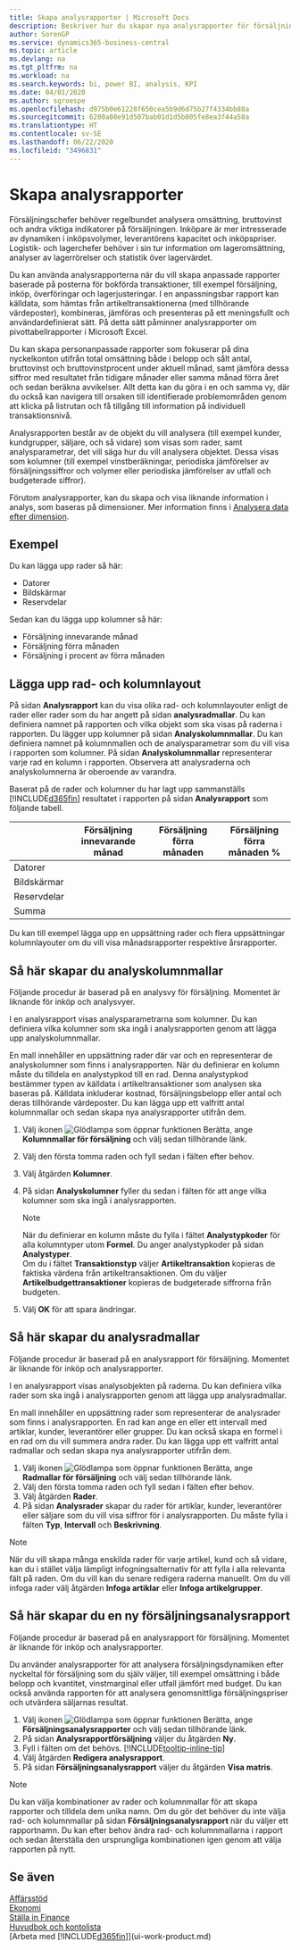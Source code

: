 ```yaml
---
title: Skapa analysrapporter | Microsoft Docs
description: Beskriver hur du skapar nya analysrapporter för försäljning, inköp och lager, och skapa analysmallar.
author: SorenGP
ms.service: dynamics365-business-central
ms.topic: article
ms.devlang: na
ms.tgt_pltfrm: na
ms.workload: na
ms.search.keywords: bi, power BI, analysis, KPI
ms.date: 04/01/2020
ms.author: sgroespe
ms.openlocfilehash: d975b0e61228f650cea5b9d6d75b27f4334bb88a
ms.sourcegitcommit: 6200a08e91d507bab01d1d5b805fe8ea3f44a58a
ms.translationtype: HT
ms.contentlocale: sv-SE
ms.lasthandoff: 06/22/2020
ms.locfileid: "3496831"
---
```

#  <a name="create-analysis-reports"></a>Skapa analysrapporter
Försäljningschefer behöver regelbundet analysera omsättning, bruttovinst och andra viktiga indikatorer på försäljningen. Inköpare är mer intresserade av dynamiken i inköpsvolymer, leverantörens kapacitet och inköpspriser. Logistik- och lagerchefer behöver i sin tur information om lageromsättning, analyser av lagerrörelser och statistik över lagervärdet.  

Du kan använda analysrapporterna när du vill skapa anpassade rapporter baserade på posterna för bokförda transaktioner, till exempel försäljning, inköp, överföringar och lagerjusteringar. I en anpassningsbar rapport kan källdata, som hämtas från artikeltransaktionerna (med tillhörande värdeposter), kombineras, jämföras och presenteras på ett meningsfullt och användardefinierat sätt. På detta sätt påminner analysrapporter om pivottabellrapporter i Microsoft Excel.  

Du kan skapa personanpassade rapporter som fokuserar på dina nyckelkonton utifrån total omsättning både i belopp och sålt antal, bruttovinst och bruttovinstprocent under aktuell månad, samt jämföra dessa siffror med resultatet från tidigare månader eller samma månad förra året och sedan beräkna avvikelser. Allt detta kan du göra i en och samma vy, där du också kan navigera till orsaken till identifierade problemområden genom att klicka på listrutan och få tillgång till information på individuell transaktionsnivå.  

Analysrapporten består av de objekt du vill analysera (till exempel kunder, kundgrupper, säljare, och så vidare) som visas som rader, samt analysparametrar, det vill säga hur du vill analysera objektet. Dessa visas som kolumner (till exempel vinstberäkningar, periodiska jämförelser av försäljningssiffror och volymer eller periodiska jämförelser av utfall och budgeterade siffror).

Förutom analysrapporter, kan du skapa och visa liknande information i analys, som baseras på dimensioner. Mer information finns i [Analysera data efter dimension](bi-how-analyze-data-dimension.md).

## <a name="example"></a>Exempel  
Du kan lägga upp rader så här:  
- Datorer  
- Bildskärmar  
- Reservdelar  

Sedan kan du lägga upp kolumner så här:  

- Försäljning innevarande månad  
- Försäljning förra månaden  
- Försäljning i procent av förra månaden  

## <a name="setting-up-line-and-column-layouts"></a>Lägga upp rad- och kolumnlayout  
 På sidan **Analysrapport** kan du visa olika rad- och kolumnlayouter enligt de rader eller rader som du har angett på sidan **analysradmallar**. Du kan definiera namnet på rapporten och vilka objekt som ska visas på raderna i rapporten. Du lägger upp kolumner på sidan **Analyskolumnmallar**. Du kan definiera namnet på kolumnmallen och de analysparametrar som du vill visa i rapporten som kolumner. På sidan **Analyskolumnmallar** representerar varje rad en kolumn i rapporten. Observera att analysraderna och analyskolumnerna är oberoende av varandra.  

Baserat på de rader och kolumner du har lagt upp sammanställs [!INCLUDE[d365fin](includes/d365fin_md.md)] resultatet i rapporten på sidan **Analysrapport** som följande tabell.  

| |Försäljning innevarande månad|Försäljning förra månaden|Försäljning förra månaden %|  
|-|-|-|-|  
|Datorer| | | |  
|Bildskärmar| | | |  
|Reservdelar| | | |  
|Summa| | | |  

 Du kan till exempel lägga upp en uppsättning rader och flera uppsättningar kolumnlayouter om du vill visa månadsrapporter respektive årsrapporter.

 ## <a name="to-set-up-analysis-column-templates"></a>Så här skapar du analyskolumnmallar
Följande procedur är baserad på en analysvy för försäljning. Momentet är liknande för inköp och analysvyer.

I en analysrapport visas analysparametrarna som kolumner. Du kan definiera vilka kolumner som ska ingå i analysrapporten genom att lägga upp analyskolumnmallar.  

En mall innehåller en uppsättning rader där var och en representerar de analyskolumner som finns i analysrapporten. När du definierar en kolumn måste du tilldela en analystypkod till en rad. Denna analystypkod bestämmer typen av källdata i artikeltransaktioner som analysen ska baseras på. Källdata inkluderar kostnad, försäljningsbelopp eller antal och deras tillhörande värdeposter. Du kan lägga upp ett valfritt antal kolumnmallar och sedan skapa nya analysrapporter utifrån dem.    

1. Välj ikonen ![Glödlampa som öppnar funktionen Berätta](media/ui-search/search_small.png "Berätta vad du vill göra"), ange **Kolumnmallar för försäljning** och välj sedan tillhörande länk.  
2. Välj den första tomma raden och fyll sedan i fälten efter behov.
3. Välj åtgärden **Kolumner**.  
4. På sidan **Analyskolumner** fyller du sedan i fälten för att ange vilka kolumner som ska ingå i analysrapporten.  

    > [!NOTE]  
    >   När du definierar en kolumn måste du fylla i fältet **Analystypkoder** för alla kolumntyper utom **Formel**. Du anger analystypkoder på sidan **Analystyper**.  
    Om du i fältet **Transaktionstyp** väljer **Artikeltransaktion** kopieras de faktiska värdena från artikeltransaktionen. Om du väljer **Artikelbudgettransaktioner** kopieras de budgeterade siffrorna från budgeten.  
5.  Välj **OK** för att spara ändringar.  

## <a name="to-set-up-analysis-line-templates"></a>Så här skapar du analysradmallar  
Följande procedur är baserad på en analysrapport för försäljning. Momentet är liknande för inköp och analysrapporter.

I en analysrapport visas analysobjekten på raderna. Du kan definiera vilka rader som ska ingå i analysrapporten genom att lägga upp analysradmallar.  

En mall innehåller en uppsättning rader som representerar de analysrader som finns i analysrapporten. En rad kan ange en eller ett intervall med artiklar, kunder, leverantörer eller grupper. Du kan också skapa en formel i en rad om du vill summera andra rader. Du kan lägga upp ett valfritt antal radmallar och sedan skapa nya analysrapporter utifrån dem.    

1. Välj ikonen ![Glödlampa som öppnar funktionen Berätta](media/ui-search/search_small.png "Berätta vad du vill göra"), ange **Radmallar för försäljning** och välj sedan tillhörande länk.  
2. Välj den första tomma raden och fyll sedan i fälten efter behov.
3. Välj åtgärden **Rader**.  
4. På sidan **Analysrader** skapar du rader för artiklar, kunder, leverantörer eller säljare som du vill visa siffror för i analysrapporten. Du måste fylla i fälten **Typ**, **Intervall** och **Beskrivning**.  

> [!NOTE]  
>   När du vill skapa många enskilda rader för varje artikel, kund och så vidare, kan du i stället välja lämpligt infogningsalternativ för att fylla i alla relevanta fält på raden. Om du vill kan du senare redigera raderna manuellt. Om du vill infoga rader välj åtgärden **Infoga artiklar** eller **Infoga artikelgrupper**.  

## <a name="to-create-a-new-sales-analysis-report"></a>Så här skapar du en ny försäljningsanalysrapport
Följande procedur är baserad på en analysrapport för försäljning. Momentet är liknande för inköp och analysrapporter.

Du använder analysrapporter för att analysera försäljningsdynamiken efter nyckeltal för försäljning som du själv väljer, till exempel omsättning i både belopp och kvantitet, vinstmarginal eller utfall jämfört med budget. Du kan också använda rapporten för att analysera genomsnittliga försäljningspriser och utvärdera säljarnas resultat.  

1. Välj ikonen ![Glödlampa som öppnar funktionen Berätta](media/ui-search/search_small.png "Berätta vad du vill göra"), ange **Försäljningsanalysrapporter** och välj sedan tillhörande länk.  
2. På sidan **Analysrapportförsäljning** väljer du åtgärden **Ny**.
3. Fyll i fälten om det behövs. [!INCLUDE[tooltip-inline-tip](includes/tooltip-inline-tip_md.md)]
4. Välj åtgärden **Redigera analysrapport**.
5. På sidan **Försäljningsanalysrapport** väljer du åtgärden **Visa matris**.  

> [!NOTE]  
>   Du kan välja kombinationer av rader och kolumnmallar för att skapa rapporter och tilldela dem unika namn. Om du gör det behöver du inte välja rad- och kolumnmallar på sidan **Försäljningsanalysrapport** när du väljer ett rapportnamn. Du kan efter behov ändra rad- och kolumnmallarna i rapport och sedan återställa den ursprungliga kombinationen igen genom att välja rapporten på nytt.

## <a name="see-also"></a>Se även
[Affärsstöd](bi.md)  
[Ekonomi](finance.md)  
[Ställa in Finance](finance-setup-finance.md)  
[Huvudbok och kontolista](finance-general-ledger.md)  
[Arbeta med [!INCLUDE[d365fin](includes/d365fin_md.md)]](ui-work-product.md)  
